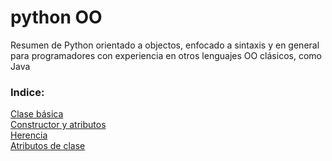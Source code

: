 # python OO

Resumen de Python orientado a objectos, enfocado a sintaxis y en general para programadores con experiencia en otros lenguajes OO clásicos, como Java

### Indice:
[Clase básica](clase_basica.md) <br />
[Constructor y atributos](constructor_atributos.md) <br />
[Herencia](herencia.md) <br />
[Atributos de clase](atributos_clase.md) <br />
